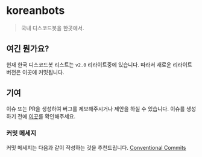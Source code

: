 # koreanbots

> 국내 디스코드봇을 한곳에서.

## 여긴 뭔가요?

현재 한국 디스코드봇 리스트는 `v2.0` 리라이트중에 있습니다.
따라서 새로운 리라이트 버전은 이곳에 커밋됩니다.

## 기여

이슈 또는 PR을 생성하여 버그를 제보해주시거나 제안을 하실 수 있습니다.
이슈를 생성하기 전에 [이곳](before-issue.md)를 확인해주세요.

### 커밋 메세지

커밋 메세지는 다음과 같이 작성하는 것을 추천드립니다.
[Conventional Commits](https://www.conventionalcommits.org/ko/v1.0.0/)
